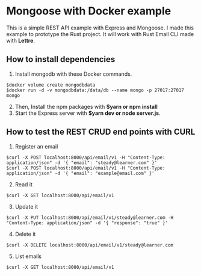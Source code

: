 # Mongoose with Docker example

This is a simple REST API example with Express and Mongoose. I made this example to prototype the Rust project. It will work with Rust Email CLI made with **Lettre**.

## How to install dependencies

1. Install mongodb with these Docker commands.

```console
$docker volume create mongodbdata
$docker run -d -v mongodbdata:/data/db --name mongo -p 27017:27017 mongo
```

2. Then, Install the npm packages with **$yarn or npm install**
3. Start the Express server with **$yarn dev or node server.js**.

## How to test the REST CRUD end points with CURL

1. Register an email

```console
$curl -X POST localhost:8000/api/email/v1 -H "Content-Type: application/json" -d '{ "email": "steady@learner.com" }'
$curl -X POST localhost:8000/api/email/v1 -H "Content-Type: application/json" -d '{ "email": "example@email.com" }'
```

2. Read it

```console
$curl -X GET localhost:8000/api/email/v1
```

3. Update it

```console
$curl -X PUT localhost:8000/api/email/v1/steady@learner.com -H "Content-Type: application/json" -d '{ "response": "true" }'
```

4. Delete it

```console
$curl -X DELETE localhost:8000/api/email/v1/steady@learner.com
```

5. List emails

```console
$curl -X GET localhost:8000/api/email/v1
```
